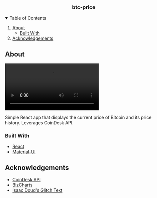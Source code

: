 <p align="center">
  <h3 align="center">
    btc-price
  </h3>
</p>

<!-- TABLE OF CONTENTS -->
<details open="open">
  <summary>Table of Contents</summary>
  <ol>
    <li>
      <a href="#about">About</a>
      <ul>
        <li><a href="#built-with">Built With</a></li>
      </ul>
    </li>
    <li><a href="#acknowledgements">Acknowledgements</a></li>
  </ol>
</details>

<!-- ABOUT -->

## About

![Screen Shot][product-screenshot]

Simple React app that displays the current price of Bitcoin and its price history. Leverages CoinDesk API. 

### Built With

-   [React](https://reactjs.org/)
-   [Material-UI](https://material-ui.com/)

<!-- ACKNOWLEDGEMENTS -->

## Acknowledgements

-   [CoinDesk API](https://www.coindesk.com/coindesk-api)
-   [BizCharts](https://github.com/alibaba/BizCharts)
-   [Isaac Doud's Glitch Text](https://codepen.io/cipherbeta/pen/YLdVjw)

[product-screenshot]: https://i.imgur.com/zpnKxjA.mp4
